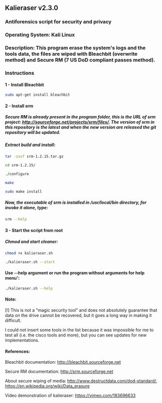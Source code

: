 ## Kalieraser v2.3.0
 
### Antiforensics script for security and privacy
### Operating System: Kali Linux 
### Description: This program erase the system's logs and the tools data, the files are wiped with Bleachbit (overwrite method) and Secure RM (7 US DoD compliant passes method).


### Instructions


#### 1 - Install Bleachbit
```bash
sudo apt-get install bleachbit 
```



#### 2 - Install srm 

##### Secure RM is already present in the program folder, this is the URL of srm project: http://sourceforge.net/projects/srm/files/. The version of srm in this repository is the latest and when the new version are released the git repository will be updated.


##### Extract build and install: 
```bash
tar -zxvf srm-1.2.15.tar.gz

cd srm-1.2.15/

./configure

make

sudo make install
```
##### Now, the executable of srm is installed in /usr/local/bin directory, for invoke it alone, type:
```bash
srm --help
```



#### 3 - Start the script from root  

##### Chmod and start cleaner:
```bash
chmod +x kalieraser.sh

./kalieraser.sh --start 
```


#### Use --help argument or run the program without arguments for help menu':
```bash
./kalieraser.sh --help
```


#### Note:
[!] This is not a "magic security tool" and does not absolutely guarantee that data on the drive cannot be recovered, but it goes a long way in making it difficult.

I could not insert some tools in the list because it was impossible for me to test all (i.e. the cisco tools and more), but you can see updates for new implementations.


#### References:
Bleachbit documentation: http://bleachbit.sourceforge.net

Secure RM documentation: http://srm.sourceforge.net

About secure wiping of media: http://www.destructdata.com/dod-standard/, https://en.wikipedia.org/wiki/Data_erasure

Video demonstration of kalieraser: https://vimeo.com/183696633


